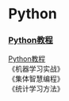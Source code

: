 # Python
### [Python教程](http://www.runoob.com/python/python-tutorial.html)    
[Python教程](http://study.163.com/topics/Python_SEM?utm_source=baidu&utm_medium=cpc&utm_campaign=affiliate&utm_term=TSK-Python021&utm_content=SEM)  
《机器学习实战》    
《集体智慧编程》    
《统计学习方法》  
